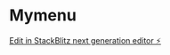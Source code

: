 # Mymenu

[Edit in StackBlitz next generation editor ⚡️](https://stackblitz.com/~/github.com/221BLondon/Mymenu)